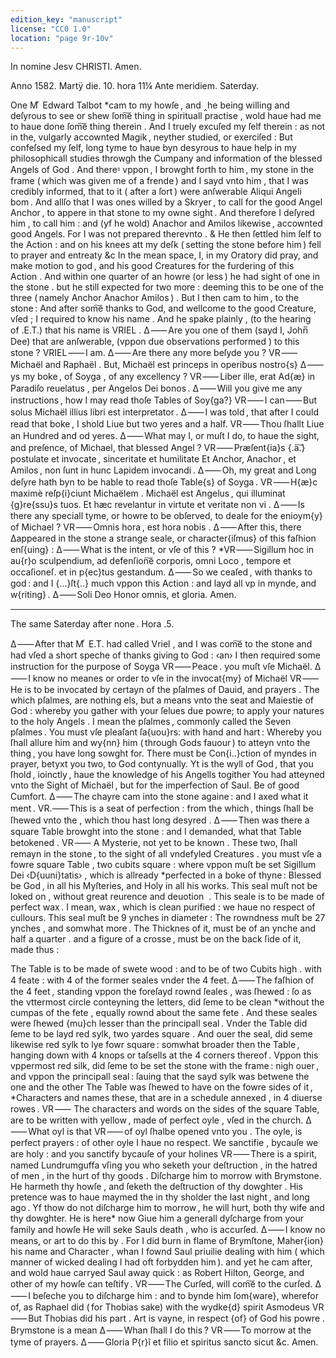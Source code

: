 ```yaml
---
edition_key: "manuscript"
license: "CC0 1.0"
location: "page 9r-10v"
---
```

In nomine Jesv CHRISTI. Amen.

Anno 1582. Martÿ die. 10. hora 11¼ Ante meridiem. Saterday.

One M ͬ Edward Talbot *cam to my howſe , and ‸he being willing and deſyrous
to see or shew ſom͠e thing in spirituall practise , wold haue had me to haue
done ſom͠e thing therein . And I truely excuſed my ſelf therein : as not in
the, vulgarly accownted Magik , neyther studied, or exerciſed : But confeſsed
my ſelf, long tyme to haue byn desyrous to haue help in my philosophicall studies
throwgh the Cumpany and information of the blessed Angels of God . And there⹀
vppon , I browght forth to him , my stone in the frame ( which was given me of
a frende ) and I sayd vnto him , that I was credibly informed, that to it
( after a ſort ) were anſwerable Aliqui Angeli bom . And allſo that I was
ones willed by a Skryer , to call for the good Angel Anchor , to appere in that
stone to my owne sight . And therefore I deſyred him , to call him : and (yf
he wold) Anachor and Amilos likewise , accownted good Angels. For I was
not prepared therevnto .  &    He then ſettled him ſelf to the Action : and
on his knees att my deſk ( setting the stone before him ) fell to prayer and
entreaty    &c     In the mean space, I, in my Oratory did pray, and make
motion to god , and his good Creatures for the furdering of this Action .
And within one quarter of an howre (or less ) he had sight of one in the
stone . but he still expected for two more : deeming this to be one of
the three ( namely Anchor Anachor Amilos ) . But I then cam to him ,
to the stone : And after som͠e thanks to God, and wellcome to the good
Creature, vſed ; I required to know his name . And he spake plainly ,
(to the hearing of .E.T.) that his name is VRIEL .
Δ ⸺ Are you one of them (sayd I, John̅ Dee) that are anſwerable, (vppon
  due observations performed ) to this stone ?
VRIEL ⸺ I am.
Δ ⸺ Are there any more beſyde you ?
VR ⸺ Michaël and Raphaël . But, Michaël est princeps in operibus nostro{s}
Δ ⸺ ys my boke , of Soyga , of any excellency ?
VR ⸺ Liber ille, erat Ad{æ} in Paradiſo reuelatus , per Angelos Dei bonos .
Δ ⸺ Will you give me any instructions , how I may read thoſe Tables of Soy{ga?}
VR ⸺ I can ⸺ But solus Michaël illius libri est interpretator .
Δ ⸺ I was told , that after I could read that boke , I shold Liue but two
  yeres and a half.
VR ⸺ Thou ſhallt Liue an Hundred and od yeres.
Δ ⸺ What may I, or muſt I do, to haue the sight, and preſence, of
   Michael, that blessed Angel ?
VR ⸺ Præſent{ia}s {.a͠.} postulate et invocate , sinceritate et humilitate
  Et Anchor, Anachor , et Amilos , non ſunt in hunc Lapidem invocandi .
Δ ⸺ Oh, my great and Long deſyre hath byn to be hable to read thoſe Table{s}
  of Soyga .
VR ⸺ H{æ}c maximè reſp{i}ciunt Michaëlem . Michaël est Angelus ,
  qui illuminat {g}re{ssu}s tuos. Et hæc revelantur in virtute et veritate
  non vi .
Δ ⸺ Is there any speciall tyme, or howre to be obſerved, to deale for
   the enioym{y} of Michael ?
VR ⸺ Omnis hora , est hora nobis .
Δ ⸺ After this, there Δappeared in the stone a strange seale, or
   character{iſmus} of this faſhion  enſ{uing} :
Δ ⸺ What is the intent, or vſe of this ?
*VR ⸺ Sigillum hoc in au{r}o sculpendium, ad defenſion͠e corporis, omni
   Loco , tempore et occaſioneſ. et in p{ec}tus gestandum.
Δ ⸺ So we ceaſed , with thanks to god : and I {...}ſt{..} much vppon this
    Action : and layd all vp in mynde, and w{riting} .
                 Δ ⸺ Soli Deo Honor omnis, et gloria.
                                Amen.

* * *

The same Saterday after none . Hora .5.

Δ ⸺ After that M ͬ E.T. had called Vriel , and I was com͠e to the stone
 and had vſed a short speche of thanks giving to God : ‹an› I then required
 some instruction for the purpose of Soyga
VR ⸺ Peace . you muſt vſe Michaël.
Δ ⸺ I know no meanes or order to vſe in the invocat{my} of Michaël
VR ⸺ He is to be invocated by certayn of the pſalmes of Dauid, and
  prayers . The which pſalmes, are nothing els, but a means vnto the
  seat and Maiestie of God : whereby you gather with your ſelues due
  powre; to apply your natures to the holy Angels . I mean the pſalmes ,
  commonly called the Seven pſalmes . You must vſe pleaſant ſa{uou}rs:
  with hand and hart : Whereby you ſhall allure him and wy{nn} him
  ( through Gods fauour ) to atteyn vnto the thing , you have long sowght for.
There must be Con{i..}ction of myndes in prayer, betyxt you two, to
  God contynually.
Yt is the wyll of God , that you ſhold , ioinctly , haue the knowledge
 of his Angells togither
You had atteyned vnto the Sight of Michaël , but for the imperfection
 of Saul.
Be of good Cumfort.
Δ ⸺ The chayre cam into the stone againe : and I axed what
  it ment .
VR.⸺ This is a seat of perfection : from the which , things ſhall be
 ſhewed vnto the , which thou hast long desyred .
Δ ⸺ Then was there a square Table browght into the stone : and I
   demanded, what that Table betokened .
VR ⸺ A Mysterie, not yet to be known . These two, ſhall remayn
in the stone , to the sight of all vndefyled Creatures .
you must vſe a fowre square Table , two cubits square : where vppon
muſt be set Sigillum Dei ‹D{uuni}tatis› , which is allready *perfected in a
boke of thyne :    Blessed be God , in all his Myſteries, and Holy in
all his works.    This seal muſt not be loked on , without great reurence
and deuotion  .  This seale is to be made of perfect wax .  I mean, wax ,
which is clean purified : we haue no respect of cullours.
This seal muſt be 9 ynches in diameter : The rowndness muſt be 27
ynches , and somwhat more . The Thicknes of it, must be of an ynche
and half a quarter . and a figure of a crosse , must be on the back ſide
of it, made thus :

The Table is to be made of swete wood : and to be of two Cubits high .
with 4 feate : with 4 of the former seales vnder the 4 feet.
Δ ⸺ The faſhion of the 4 feet , standing vppon the foreſayd rownd ſeales ,
   was ſhewed : ſo as the vttermost circle conteyning the letters, did ſeme to be
   clean \*without the cumpas of the fete , equally rownd about the same fete .
   And these seales were ſhewed {mu}ch lesser than the principall seal .
   Vnder the Table did ſeme to be layd red sylk, two yardes square .
   And ouer the seal, did seme likewise red sylk to lye fowr square : somwhat
   broader then the Table , hanging down with 4 knops or taſsells at the
   4 corners thereof .
Vppon this vppermost red silk, did ſeme to be set the stone with the frame : nigh
  ouer , and vppon the principall seal : ſauing that the sayd sylk was betwene
  the one and the other
The Table was ſhewed to have on the fowre sides of it , \*Characters and names
 these, that are in a schedule annexed , in 4 diuerse rowes .
VR ⸺ The characters and words on the sides of the square Table, are to
  be written with yellow , made of perfect oyle , vſed in the church.
Δ ⸺ What oyl is that
VR ⸺ of oyl ſhalbe opened vnto you . The oyle, is perfect prayers :
    of other oyle I haue no respect.
    We sanctifie , bycauſe we are holy : and you sanctify bycauſe of your holines
VR ⸺ There is a spirit, named Lundrumguffa vſing you
    who seketh your deſtruction , in the hatred of men , in the hurt of
    thy goods . Diſcharge him to morrow with Brymstone.
    He harmeth thy howſe , and ſeketh the deſtruction of thy dowghter .
    His pretence was to haue maymed the in thy sholder the last night ,
    and long ago .        Yf thow do not diſcharge him to morrow ,
    he will hurt, both thy wife and thy dowghter.
He is here* now
Giue him a generall dyſcharge from your family and howſe
He will seke Sauls death , who is accurſed.
Δ ⸺ I know no means, or art to do this by . For I did burn in flame
   of Brymſtone, Maher{ion} his name and Character , whan I fownd
   Saul priuilie dealing with him ( which manner of wicked dealing
     I had oft forbydden him ). and yet he cam after, and wold haue
     carryed Saul away quick : as Robert Hilton, George, and other
     of my howſe can teſtify .
VR ⸺ The Curſed, will com͠e to the curſed.
Δ ⸺ I beſeche you to diſcharge him : and to bynde him ſom{ware},
wherefor of, as Raphael did ( for Thobias sake) with the wydke{d}
  spirit Asmodeus
VR ⸺ But Thobias did his part . Art is vayne, in respect {of}
   of God his powre . Brymstone is a mean
Δ ⸺ Whan ſhall I do this ?
VR ⸺ To morrow at the tyme of prayers.
          Δ ⸺ Gloria P{r}ĩ et filio et spiritus sancto
               sicut &c.  Amen.
